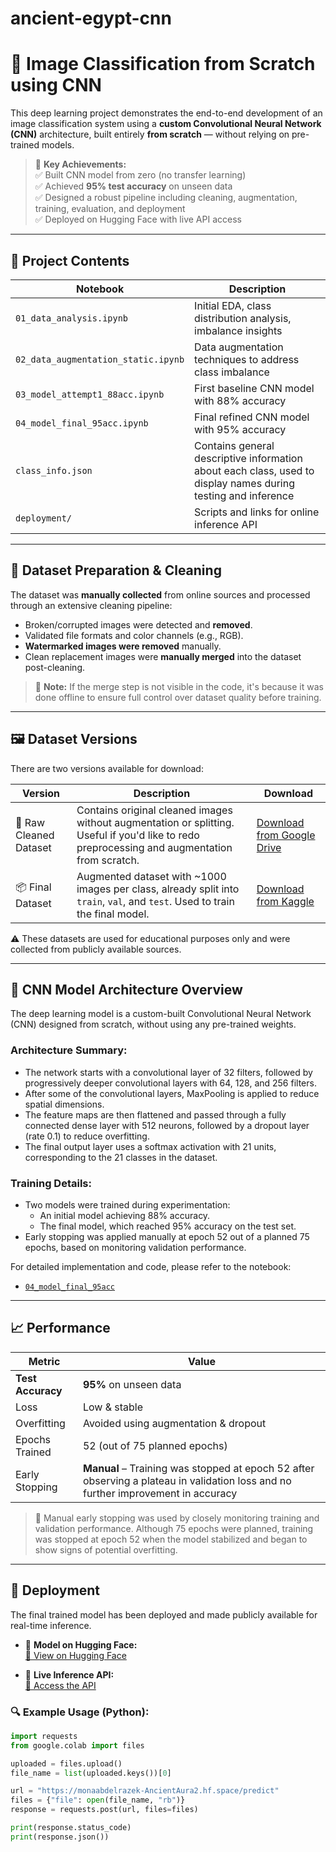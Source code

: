 # ancient-egypt-cnn
# 🧠 Image Classification from Scratch using CNN

This deep learning project demonstrates the end-to-end development of an image classification system using a **custom Convolutional Neural Network (CNN)** architecture, built entirely **from scratch** — without relying on pre-trained models.

> 📌 **Key Achievements:**  
> ✅ Built CNN model from zero (no transfer learning)  
> ✅ Achieved **95% test accuracy** on unseen data  
> ✅ Designed a robust pipeline including cleaning, augmentation, training, evaluation, and deployment  
> ✅ Deployed on Hugging Face with live API access

---

## 📁 Project Contents

| Notebook                | Description                                              |
|-------------------------|----------------------------------------------------------|
| `01_data_analysis.ipynb`     | Initial EDA, class distribution analysis, imbalance insights |
| `02_data_augmentation_static.ipynb` | Data augmentation techniques to address class imbalance |
| `03_model_attempt1_88acc.ipynb`  | First baseline CNN model with 88% accuracy               |
| `04_model_final_95acc.ipynb`  | Final refined CNN model with 95% accuracy                |
| `class_info.json`| Contains general descriptive information about each class, used to display names during testing and inference |
| `deployment/`           | Scripts and links for online inference API               |

---

## 🧼 Dataset Preparation & Cleaning

The dataset was **manually collected** from online sources and processed through an extensive cleaning pipeline:

- Broken/corrupted images were detected and **removed**.
- Validated file formats and color channels (e.g., RGB).
- **Watermarked images were removed** manually.
- Clean replacement images were **manually merged** into the dataset post-cleaning.

> 🧾 **Note:** If the merge step is not visible in the code, it's because it was done offline to ensure full control over dataset quality before training.

---

## 🖼️ Dataset Versions

There are two versions available for download:

| Version | Description | Download |
|--------|-------------|----------|
| 🧹 Raw Cleaned Dataset | Contains original cleaned images without augmentation or splitting. Useful if you'd like to redo preprocessing and augmentation from scratch. | [Download from Google Drive](https://drive.google.com/drive/folders/1TedjpusALapU23Aw3k64UG2JnXnpNLMq?usp=drive_link) |
| 📦 Final Dataset | Augmented dataset with ~1000 images per class, already split into `train`, `val`, and `test`. Used to train the final model. | [Download from Kaggle](https://www.kaggle.com/datasets/monaabdelrazek/finaldataset) |

⚠️ These datasets are used for educational purposes only and were collected from publicly available sources.

---

## 🧠 CNN Model Architecture Overview

The deep learning model is a custom-built Convolutional Neural Network (CNN) designed from scratch, without using any pre-trained weights.

### Architecture Summary:
- The network starts with a convolutional layer of 32 filters, followed by progressively deeper convolutional layers with 64, 128, and 256 filters.
- After some of the convolutional layers, MaxPooling is applied to reduce spatial dimensions.
- The feature maps are then flattened and passed through a fully connected dense layer with 512 neurons, followed by a dropout layer (rate 0.1) to reduce overfitting.
- The final output layer uses a softmax activation with 21 units, corresponding to the 21 classes in the dataset.

### Training Details:
- Two models were trained during experimentation:
  - An initial model achieving 88% accuracy.
  - The final model, which reached 95% accuracy on the test set.
- Early stopping was applied manually at epoch 52 out of a planned 75 epochs, based on monitoring validation performance.

For detailed implementation and code, please refer to the notebook:
- [`04_model_final_95acc`](https://github.com/monaabdelrazek/ancient-egypt-cnn/blob/main/notebooks/model_final_95acc.ipynb)


---

## 📈 Performance

| Metric            | Value                        |
|-------------------|------------------------------|
| **Test Accuracy** | **95%** on unseen data       |
| Loss              | Low & stable                 |
| Overfitting       | Avoided using augmentation & dropout |
| Epochs Trained    | 52 (out of 75 planned epochs) |
| Early Stopping    | **Manual** – Training was stopped at epoch 52 after observing a plateau in validation loss and no further improvement in accuracy |

> 📌 Manual early stopping was used by closely monitoring training and validation performance. Although 75 epochs were planned, training was stopped at epoch 52 when the model stabilized and began to show signs of potential overfitting.

---

## 🚀 Deployment

The final trained model has been deployed and made publicly available for real-time inference.

- 🤖 **Model on Hugging Face:**  
  [🔗 View on Hugging Face](https://huggingface.co/spaces/monaabdelrazek/AncientAura2/blob/main/brave_pharos_detection_model256.7z)

- 🧠 **Live Inference API:**  
  [🔗 Access the API](https://monaabdelrazek-AncientAura2.hf.space/predict)

### 🔍 Example Usage (Python):
```python
import requests
from google.colab import files

uploaded = files.upload()
file_name = list(uploaded.keys())[0]

url = "https://monaabdelrazek-AncientAura2.hf.space/predict"
files = {"file": open(file_name, "rb")}
response = requests.post(url, files=files)

print(response.status_code)
print(response.json())

